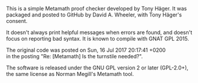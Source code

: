 This is a simple Metamath proof checker developed by Tony Häger.
It was packaged and posted to GitHub by David A. Wheeler,
with Tony Häger's consent.

It doesn't always print helpful messages when
errors are found, and doesn't focus on reporting bad syntax.
It is known to compile with GNAT GPL 2015.

The original code was posted on Sun, 16 Jul 2017 20:17:41 +0200  
in the posting "Re: [Metamath] Is the turnstile needed?".

The software is released under the GNU GPL version 2 or later (GPL-2.0+),
the same license as Norman Megill's Metamath tool.
